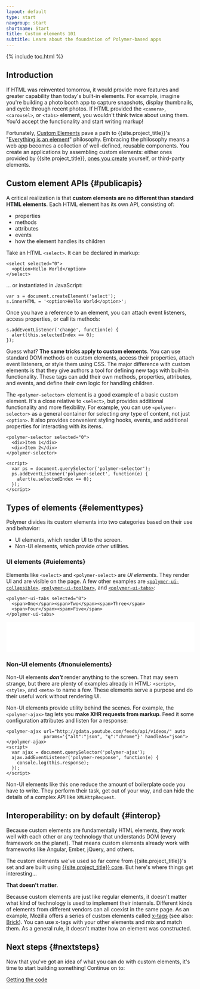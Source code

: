 ```yaml
---
layout: default
type: start
navgroup: start
shortname: Start
title: Custom elements 101
subtitle: Learn about the foundation of Polymer-based apps
---
```


{% include toc.html %}

## Introduction

If HTML was reinvented tomorrow, it would provide more features and greater capability than today's built-in elements. For example, imagine you're building a photo booth app to capture snapshots, display thumbnails, and cycle through recent photos. If HTML provided the `<camera>`, `<carousel>`, or `<tabs>` element, you wouldn't think twice about using them. You'd accept the functionality and start writing markup!

Fortunately, [Custom Elements](/platform/custom-elements.html) pave a path to {{site.project_title}}'s "[Everything is an element](/docs/start/everything.html#everythingis)" philosophy. Embracing the philosophy means a web app becomes a collection of well-defined, reusable components. You create an applications by assembling custom elements: either ones provided by {{site.project_title}}, [ones you create](/docs/start/creatingelements.html) yourself, or third-party elements.

## Custom element APIs {#publicapis}

A critical realization is that **custom elements are no different than
standard HTML elements**. Each HTML  element has its own API, consisting of:

- properties
- methods
- attributes
- events
- how the element handles its children

Take an HTML `<select>`. It can be declared in markup:

    <select selected="0">
      <option>Hello World</option>
    </select>

… or instantiated in JavaScript:

    var s = document.createElement('select');
    s.innerHTML = '<option>Hello World</option>';

Once you have a reference to an element, you can attach event listeners, access properties, or call its methods:

    s.addEventListener('change', function(e) {
      alert(this.selectedIndex == 0);
    });

Guess what? **The same tricks apply to custom elements**. You can use standard DOM methods on custom elements, access their properties, attach event listeners, or style them using CSS. The major difference with custom elements is that they give authors a tool for defining new tags with built-in functionality. These tags can add their own methods, properties, attributes, and events, and define their own logic for handling children.

The `<polymer-selector>` element is a good example of a basic custom element. It's a close relative to `<select>`, but provides additional functionality and more flexibility. For example, you can  use `<polymer-selector>` as a general container for selecting _any_ type of content, not just `<option>`. It also provides convenient styling hooks, events, and additional properties for interacting with its items.

    <polymer-selector selected="0">
      <div>Item 1</div>
      <div>Item 2</div>
    </polymer-selector>

    <script>
      var ps = document.querySelector('polymer-selector');
      ps.addEventListener('polymer-select', function(e) {
        alert(e.selectedIndex == 0);
      });
    </script>

## Types of elements {#elementtypes}

Polymer divides its custom  elements into two categories based on their use and behavior:

- UI elements, which render UI to the screen.
- Non-UI elements, which provide other utilities. 

###  UI elements {#uielements}

Elements like `<select>` and `<polymer-select>` are _UI elements_. They render UI and are visible on the page. A few other examples are [`<polymer-ui-collapsible>`](/docs/elements/polymer-ui-elements.html#polymer-ui-collapsible), [`<polymer-ui-toolbar>`](/docs/elements/polymer-ui-elements.html#polymer-ui-toolbar), and [`<polymer-ui-tabs>`](/docs/elements/polymer-ui-elements.html#polymer-ui-tabs):

    <polymer-ui-tabs selected="0">
      <span>One</span><span>Two</span><span>Three</span>
      <span>Four</span><span>Five</span>
    </polymer-ui-tabs>

<iframe src="/components/polymer-ui-tabs/smoke.html" style="border:none;height:80px;width:100%;"></iframe>

### Non-UI elements {#nonuielements}

Non-UI elements _**don't**_ render anything to the screen. That may seem strange, but there are plenty of examples already in HTML: `<script>`, `<style>`, and `<meta>` to name a few. These elements serve a purpose and do their useful work without rendering UI.

Non-UI elements provide utility behind the scenes. For example, the `<polymer-ajax>` tag lets you **make XHR requests from markup**. Feed it some configuration attributes and listen for a response:

    <polymer-ajax url="http://gdata.youtube.com/feeds/api/videos/" auto
                  params='{"alt":"json", "q":"chrome"}' handleAs="json"></polymer-ajax>
    <script>
      var ajax = document.querySelector('polymer-ajax');
      ajax.addEventListener('polymer-response', function(e) {
        console.log(this.response);
      });
    </script>

Non-UI elements like this one reduce the amount of boilerplate code you have to write. They perform their task, get out of your way, and can hide the details of a complex API like `XMLHttpRequest`.

## Interoperability: on by default {#interop}

Because custom elements are fundamentally HTML elements, they work well with each other or any technology that understands DOM (every framework on the planet). That means custom elements already work with frameworks like Angular, Ember, jQuery, and others.

The custom elements we've used so far come from {{site.project_title}}'s set and are built using [{{site.project_title}} core](/docs/polymer/polymer.html). But here's where things get interesting...

**That doesn't matter**.

Because custom elements are just like regular elements, it doesn't matter what kind of technology is used to implement their internals. Different kinds of elements from different vendors can all coexist in the same page. As an example, Mozilla offers a series of custom elements called [x-tags](http://x-tags.org/) (see also: [Brick](http://mozilla.github.io/brick/)). You can use x-tags with your other elements and mix and match them. As a general rule, it doesn't matter how an element was constructed.

## Next steps {#nextsteps}

Now that you've got an idea of what you can do with custom elements, it's time to start building something! Continue on to:

<a href="/docs/start/getting-the-code.html" class="paper-button"><polymer-ui-icon src="/images/picons/ic_arrowForward_dark_.png"></polymer-ui-icon>Getting the code</a>
